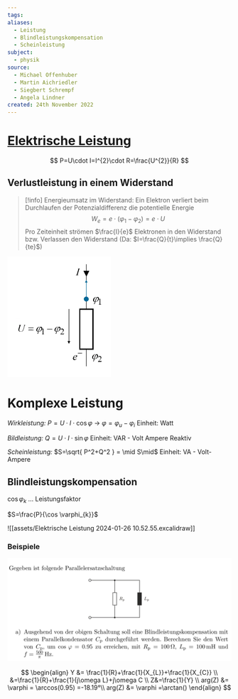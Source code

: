 ```yaml
---
tags: 
aliases:
  - Leistung
  - Blindleistungskompensation
  - Scheinleistung
subject:
  - physik
source:
  - Michael Offenhuber
  - Martin Aichriedler
  - Siegbert Schrempf
  - Angela Lindner
created: 24th November 2022
---
```


# [Elektrische Leistung](https://de.wikipedia.org/wiki/Elektrische_Leistung)

$$
P=U\cdot I=I^{2}\cdot R=\frac{U^{2}}{R}
$$

## Verlustleistung in einem Widerstand

> [!info] Energieumsatz im Widerstand:
> Ein Elektron verliert beim Durchlaufen der Potenzialdifferenz die potentielle Energie
> $$W_{e}=e\cdot(\varphi_{1}-\varphi_{2}) = e\cdot U$$
> Pro Zeiteinheit strömen $\frac{I}{e}$ Elektronen in den Widerstand bzw. Verlassen den Widerstand (Da: $I=\frac{Q}{t}\implies \frac{Q}{te}$)
> 
> 

![](assets/Pasted%20image%2020240306130211.png)

# Komplexe Leistung

*Wirkleistung:*
$P=U \cdot I \cdot \cos \varphi$ -> $\varphi = \varphi_{u} - \varphi_{i}$ 
Einheit: Watt

*Bildleistung:*
$Q=U\cdot I\cdot \sin \varphi$
Einheit: VAR - Volt Ampere Reaktiv

*Scheinleistung:*
$S=\sqrt{ P^2+Q^2 } = \mid S\mid$
Einheit: VA - Volt-Ampere

## Blindleistungskompensation

$\cos \varphi_{k}$ … Leistungsfaktor

$S=\frac{P}{\cos \varphi_{k}}$


![[assets/Elektrische Leistung 2024-01-26 10.52.55.excalidraw]]

### Beispiele

![450](assets/Pasted%20image%2020240126111442.png)


$$
\begin{align}
Y &= \frac{1}{R}+\frac{1}{X_{L}}+\frac{1}{X_{C}} \\
&=\frac{1}{R}+\frac{1}{j\omega L}+j\omega C \\
Z&=\frac{1}{Y} \\
arg(Z) &= \varphi = \arccos(0.95) =-18.19°\\
arg(Z) &= \varphi =\arctan()
\end{align}
$$